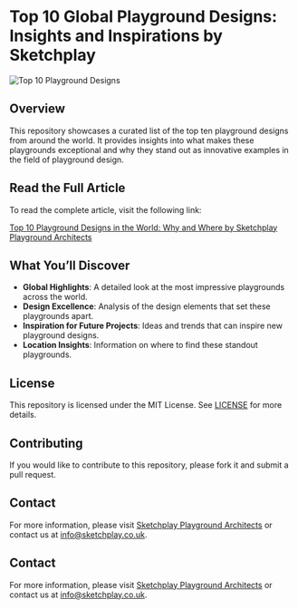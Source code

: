 # Top 10 Global Playground Designs: Insights and Inspirations by Sketchplay

![Top 10 Playground Designs](https://i.imgur.com/MCb6xYE.jpg)

## Overview

This repository showcases a curated list of the top ten playground designs from around the world. It provides insights into what makes these playgrounds exceptional and why they stand out as innovative examples in the field of playground design.

## Read the Full Article

To read the complete article, visit the following link:

[Top 10 Playground Designs in the World: Why and Where by Sketchplay Playground Architects](https://www.sketchplay.co.uk/post/the-worlds-top-ten-playgrounds-and-why-by-sketchplay-playground-architects)

## What You’ll Discover

- **Global Highlights**: A detailed look at the most impressive playgrounds across the world.
- **Design Excellence**: Analysis of the design elements that set these playgrounds apart.
- **Inspiration for Future Projects**: Ideas and trends that can inspire new playground designs.
- **Location Insights**: Information on where to find these standout playgrounds.

## License

This repository is licensed under the MIT License. See [LICENSE](LICENSE) for more details.

## Contributing

If you would like to contribute to this repository, please fork it and submit a pull request.

## Contact

For more information, please visit [Sketchplay Playground Architects](https://www.sketchplay.co.uk) or contact us at info@sketchplay.co.uk.


## Contact

For more information, please visit [Sketchplay Playground Architects](https://www.sketchplay.co.uk) or contact us at info@sketchplay.co.uk.

